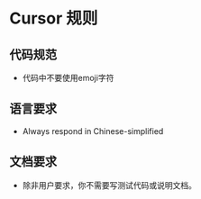 # Cursor 规则

## 代码规范

- 代码中不要使用emoji字符

## 语言要求

- Always respond in Chinese-simplified

## 文档要求

- 除非用户要求，你不需要写测试代码或说明文档。